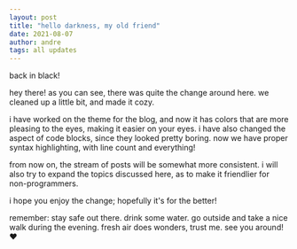 ```yaml
---
layout: post
title: "hello darkness, my old friend"
date: 2021-08-07
author: andre
tags: all updates
---
```


back in black!

hey there! as you can see, there was quite the change around here. we cleaned up a little bit, and made it cozy.

i have worked on the theme for the blog, and now it has colors that are more pleasing to the eyes, making it easier on your eyes. i have also changed the aspect of code blocks, since they looked pretty boring. now we have proper syntax highlighting, with line count and everything!

from now on, the stream of posts will be somewhat more consistent. i will also try to expand the topics discussed here, as to make it friendlier for non-programmers.

i hope you enjoy the change; hopefully it's for the better!

remember: stay safe out there. drink some water. go outside and take a nice walk during the evening. fresh air does wonders, trust me. see you around! &#10084;